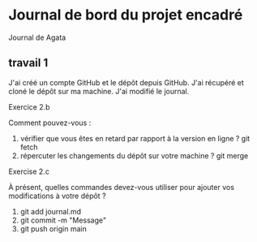 # Journal de bord du projet encadré

Journal de Agata

## travail 1

J'ai créé un compte GitHub et le dépôt depuis GitHub. J'ai récupéré et cloné le dépôt sur ma machine. J'ai modifié le journal.

Exercice 2.b

Comment pouvez-vous :
1. vérifier que vous êtes en retard par rapport à la version en ligne ? git fetch
2. répercuter les changements du dépôt sur votre machine ? git merge

Exercise 2.c

À présent, quelles commandes devez-vous utiliser pour ajouter vos modifications à votre dépôt ?
1. git add journal.md
2. git commit -m "Message"
3. git push origin main